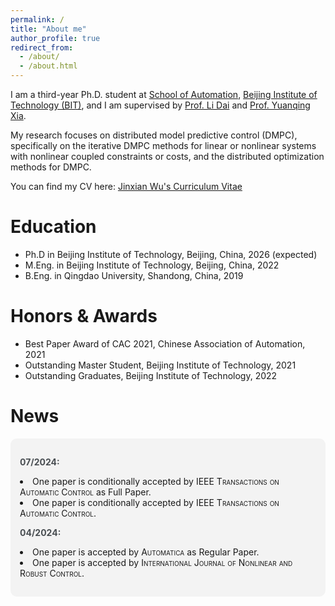```yaml
---
permalink: /
title: "About me"
author_profile: true
redirect_from: 
  - /about/
  - /about.html
---
```


I am a third-year Ph.D. student at <a href="https://ac.bit.edu.cn/" target="_blank">School of Automation</a>, <a href="https://english.bit.edu.cn/" target="_blank">Beijing Institute of Technology (BIT)</a>, and I am supervised by <a href="https://scholar.google.com.hk/citations?user=WDrzqT8AAAAJ&hl=zh-CN" target="_blank">Prof. Li Dai</a> and <a href="https://scholar.google.com.hk/citations?user=HtedN3oAAAAJ&hl=zh-CN&oi=ao" target="_blank">Prof. Yuanqing Xia</a>.

My research focuses on distributed model predictive control (DMPC), specifically on the iterative DMPC methods for linear or nonlinear systems with nonlinear coupled constraints or costs, and the distributed optimization methods for DMPC.

You can find my CV here: <a href="../assets/Curriculum_Vitae_of_Jinxian_Wu.pdf" target="_blank">Jinxian Wu's Curriculum Vitae</a>

Education
======

* Ph.D in Beijing Institute of Technology, Beijing, China, 2026 (expected)
* M.Eng. in Beijing Institute of Technology, Beijing, China, 2022
* B.Eng. in Qingdao University, Shandong, China, 2019

Honors & Awards
======
* Best Paper Award of CAC 2021, Chinese Association of Automation, 2021
* Outstanding Master Student, Beijing Institute of Technology, 2021
* Outstanding Graduates, Beijing Institute of Technology, 2022

News
======
<div style="background-color: #f3f3f3; padding: 15px; border-radius: 10px;">
 
  <p>
    <strong style="color: #494e52;">07/2024:</strong>
    <li>One paper is conditionally accepted by <span style="font-variant: small-caps;">IEEE Transactions on Automatic Control</span> as Full Paper.</li>
    <li>One paper is conditionally accepted by <span style="font-variant: small-caps;">IEEE Transactions on Automatic Control</span>.</li>
  </p>
  <p>
    <strong style="color: #494e52;">04/2024:</strong>
    <li>One paper is accepted by <span style="font-variant: small-caps;">Automatica</span>
 as Regular Paper.</li>
    <li>One paper is accepted by <span style="font-variant: small-caps;">International Journal of Nonlinear and Robust Control</span>.</li>
  </p>
</div>


